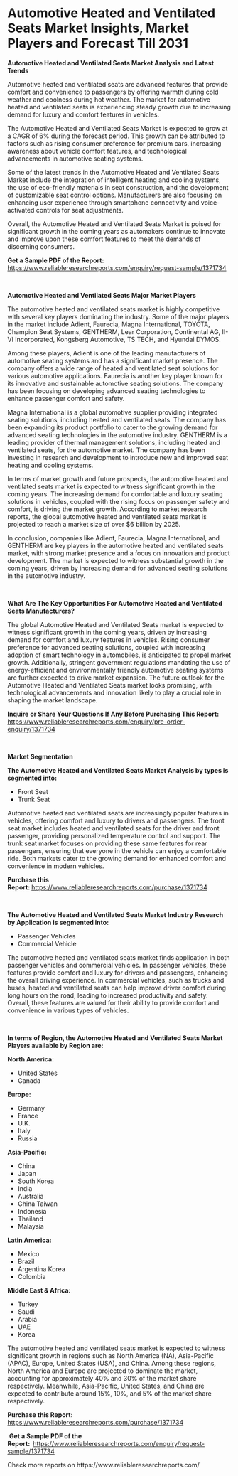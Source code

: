 <p><h1>Automotive Heated and Ventilated Seats Market Insights, Market Players and Forecast Till 2031</h1></p><p><strong>Automotive Heated and Ventilated Seats Market Analysis and Latest Trends</strong></p>
<p><p>Automotive heated and ventilated seats are advanced features that provide comfort and convenience to passengers by offering warmth during cold weather and coolness during hot weather. The market for automotive heated and ventilated seats is experiencing steady growth due to increasing demand for luxury and comfort features in vehicles. </p><p>The Automotive Heated and Ventilated Seats Market is expected to grow at a CAGR of 6% during the forecast period. This growth can be attributed to factors such as rising consumer preference for premium cars, increasing awareness about vehicle comfort features, and technological advancements in automotive seating systems. </p><p>Some of the latest trends in the Automotive Heated and Ventilated Seats Market include the integration of intelligent heating and cooling systems, the use of eco-friendly materials in seat construction, and the development of customizable seat control options. Manufacturers are also focusing on enhancing user experience through smartphone connectivity and voice-activated controls for seat adjustments.</p><p>Overall, the Automotive Heated and Ventilated Seats Market is poised for significant growth in the coming years as automakers continue to innovate and improve upon these comfort features to meet the demands of discerning consumers.</p></p>
<p><strong>Get a Sample PDF of the Report:&nbsp;</strong> <a href="https://www.reliableresearchreports.com/enquiry/request-sample/1371734">https://www.reliableresearchreports.com/enquiry/request-sample/1371734</a></p>
<p>&nbsp;</p>
<p><strong>Automotive Heated and Ventilated Seats Major Market Players</strong></p>
<p><p>The automotive heated and ventilated seats market is highly competitive with several key players dominating the industry. Some of the major players in the market include Adient, Faurecia, Magna International, TOYOTA, Champion Seat Systems, GENTHERM, Lear Corporation, Continental AG, II-VI Incorporated, Kongsberg Automotive, TS TECH, and Hyundai DYMOS.</p><p>Among these players, Adient is one of the leading manufacturers of automotive seating systems and has a significant market presence. The company offers a wide range of heated and ventilated seat solutions for various automotive applications. Faurecia is another key player known for its innovative and sustainable automotive seating solutions. The company has been focusing on developing advanced seating technologies to enhance passenger comfort and safety.</p><p>Magna International is a global automotive supplier providing integrated seating solutions, including heated and ventilated seats. The company has been expanding its product portfolio to cater to the growing demand for advanced seating technologies in the automotive industry. GENTHERM is a leading provider of thermal management solutions, including heated and ventilated seats, for the automotive market. The company has been investing in research and development to introduce new and improved seat heating and cooling systems.</p><p>In terms of market growth and future prospects, the automotive heated and ventilated seats market is expected to witness significant growth in the coming years. The increasing demand for comfortable and luxury seating solutions in vehicles, coupled with the rising focus on passenger safety and comfort, is driving the market growth. According to market research reports, the global automotive heated and ventilated seats market is projected to reach a market size of over $6 billion by 2025.</p><p>In conclusion, companies like Adient, Faurecia, Magna International, and GENTHERM are key players in the automotive heated and ventilated seats market, with strong market presence and a focus on innovation and product development. The market is expected to witness substantial growth in the coming years, driven by increasing demand for advanced seating solutions in the automotive industry.</p></p>
<p>&nbsp;</p>
<p><strong>What Are The Key Opportunities For Automotive Heated and Ventilated Seats Manufacturers?</strong></p>
<p><p>The global Automotive Heated and Ventilated Seats market is expected to witness significant growth in the coming years, driven by increasing demand for comfort and luxury features in vehicles. Rising consumer preference for advanced seating solutions, coupled with increasing adoption of smart technology in automobiles, is anticipated to propel market growth. Additionally, stringent government regulations mandating the use of energy-efficient and environmentally friendly automotive seating systems are further expected to drive market expansion. The future outlook for the Automotive Heated and Ventilated Seats market looks promising, with technological advancements and innovation likely to play a crucial role in shaping the market landscape.</p></p>
<p><strong>Inquire or Share Your Questions If Any Before Purchasing This Report:</strong> <a href="https://www.reliableresearchreports.com/enquiry/pre-order-enquiry/1371734">https://www.reliableresearchreports.com/enquiry/pre-order-enquiry/1371734</a></p>
<p>&nbsp;</p>
<p><strong>Market Segmentation</strong></p>
<p><strong>The Automotive Heated and Ventilated Seats Market Analysis by types is segmented into:</strong></p>
<p><ul><li>Front Seat</li><li>Trunk Seat</li></ul></p>
<p><p>Automotive heated and ventilated seats are increasingly popular features in vehicles, offering comfort and luxury to drivers and passengers. The front seat market includes heated and ventilated seats for the driver and front passenger, providing personalized temperature control and support. The trunk seat market focuses on providing these same features for rear passengers, ensuring that everyone in the vehicle can enjoy a comfortable ride. Both markets cater to the growing demand for enhanced comfort and convenience in modern vehicles.</p></p>
<p><strong>Purchase this Report:&nbsp;</strong><a href="https://www.reliableresearchreports.com/purchase/1371734">https://www.reliableresearchreports.com/purchase/1371734</a></p>
<p>&nbsp;</p>
<p><strong>The Automotive Heated and Ventilated Seats Market Industry Research by Application is segmented into:</strong></p>
<p><ul><li>Passenger Vehicles</li><li>Commercial Vehicle</li></ul></p>
<p><p>The automotive heated and ventilated seats market finds application in both passenger vehicles and commercial vehicles. In passenger vehicles, these features provide comfort and luxury for drivers and passengers, enhancing the overall driving experience. In commercial vehicles, such as trucks and buses, heated and ventilated seats can help improve driver comfort during long hours on the road, leading to increased productivity and safety. Overall, these features are valued for their ability to provide comfort and convenience in various types of vehicles.</p></p>
<p>&nbsp;</p>
<p><strong>In terms of Region, the Automotive Heated and Ventilated Seats Market Players available by Region are:</strong></p>
<p>
    <p> <strong> North America: </strong>
        <ul>
            <li>United States</li>
            <li>Canada</li>
        </ul>
        </p> 
    <p> <strong> Europe: </strong>
        <ul>
            <li>Germany</li>
            <li>France</li>
            <li>U.K.</li>
            <li>Italy</li>
            <li>Russia</li>
        </ul>
        </p> 
    <p> <strong> Asia-Pacific: </strong>
        <ul>
            <li>China</li>
            <li>Japan</li>
            <li>South Korea</li>
            <li>India</li>
            <li>Australia</li>
            <li>China Taiwan</li>
            <li>Indonesia</li>
            <li>Thailand</li>
            <li>Malaysia</li>
        </ul>
        </p> 
    <p> <strong> Latin America: </strong>
        <ul>
            <li>Mexico</li>
            <li>Brazil</li>
            <li>Argentina Korea</li>
            <li>Colombia</li>
        </ul>
        </p> 
    <p> <strong> Middle East & Africa: </strong>
        <ul>
            <li>Turkey</li>
            <li>Saudi</li>
            <li>Arabia</li>
            <li>UAE</li>
            <li>Korea</li>
        </ul>
    </p>
    </p>
<p><p>The automotive heated and ventilated seats market is expected to witness significant growth in regions such as North America (NA), Asia-Pacific (APAC), Europe, United States (USA), and China. Among these regions, North America and Europe are projected to dominate the market, accounting for approximately 40% and 30% of the market share respectively. Meanwhile, Asia-Pacific, United States, and China are expected to contribute around 15%, 10%, and 5% of the market share respectively.</p></p>
<p><strong>Purchase this Report: </strong><a href="https://www.reliableresearchreports.com/purchase/1371734">https://www.reliableresearchreports.com/purchase/1371734</a></p>
<p>&nbsp;<strong>Get a Sample PDF of the Report:&nbsp;&nbsp;</strong><a href="https://www.reliableresearchreports.com/enquiry/request-sample/1371734">https://www.reliableresearchreports.com/enquiry/request-sample/1371734</a></p>
<p><strong></strong></p>
<p>Check more reports on https://www.reliableresearchreports.com/</p>